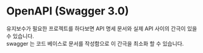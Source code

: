 # OpenAPI (Swagger 3.0)

유지보수가 필요한 프로젝트를 하다보면 API 명세 문서와 실제 API 사이의 간극이 있을 수 있습니다.\
swagger 는 코드 베이스로 문서를 작성함으로 이 간극을 최소화 할 수 있습니다.
